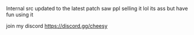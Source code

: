 Internal src updated to the latest patch saw ppl selling it lol its ass but have fun using it

join my discord https://discord.gg/cheesy
